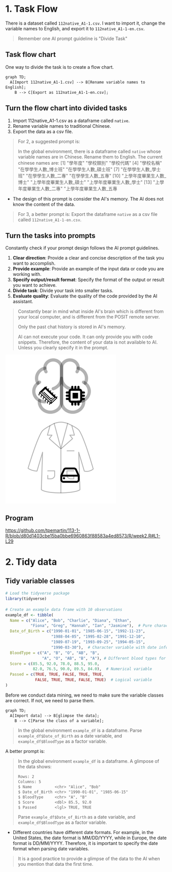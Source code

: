 # 1. Task Flow

There is a dataset called `112native_A1-1.csv`. I want to import it, change the variable names to English, and export it to `112native_A1-1-en.csv`.

> Remember one AI prompt guideline is "Divide Task"

## Task flow chart

One way to divide the task is to create a flow chart. 

```mermaid
graph TD;
  A[Import 112native_A1-1.csv] --> B[Rename variable names to English];
    B --> C[Export as 112native_A1-1-en.csv];
```

## Turn the flow chart into divided tasks

1. Import 112native_A1-1.csv as a dataframe called `native`.  
2. Rename variable names to traditional Chinese.  
3. Export the data as a csv file.

> For 2, a suggested prompt is:
>
> In the global environment, there is a dataframe called `native` whose variable names are in Chinese. Rename them to English. The current chinese names are:
[1] "學年度" "學校類別" "學校代碼"
[4] "學校名稱" "在學學生人數_博士班" "在學學生人數_碩士班"
[7] "在學學生人數_學士班" "在學學生人數_二專" "在學學生人數_五專"
[10] "上學年度畢業生人數_博士" "上學年度畢業生人數_碩士" "上學年度畢業生人數_學士"
[13] "上學年度畢業生人數_二專" "上學年度畢業生人數_五專

  - The design of this prompt is consider the AI's memory. The AI does not know the content of the data.

> For 3, a better prompt is:
> Export the dataframe `native` as a csv file called `112native_A1-1-en.csv`.

## Turn the tasks into prompts

Constantly check if your prompt design follows the AI prompt guidelines.


  1. **Clear direction**: Provide a clear and concise description of the task you want to accomplish.
  2. **Provide example**: Provide an example of the input data or code you are working with.  
  3. **Specify output/result format**: Specify the format of the output or result you want to achieve.
  4. **Divide task**: Divide your task into smaller tasks.
  5. **Evaluate quality**: Evaluate the quality of the code provided by the AI assistant.

> Constantly bear in mind what inside AI's brain which is different from your local computer, and is different from the POSIT remote server. 
>
> Only the past chat history is stored in AI's memory. 
>
> AI can not execute your code. It can only provide you with code snippets. Therefore, the content of your data is not available to AI. Unless you clearly specify it in the prompt.


![](../img/computer-program-environment.png)

## Program


<https://github.com/tpemartin/113-1-R/blob/d80d1403cbe15ba0bbe6960863f88583a4ed8573/R/week2.R#L1-L29>

# 2. Tidy data

## Tidy variable classes

```r
# Load the tidyverse package
library(tidyverse)

# Create an example data frame with 10 observations
example_df <- tibble(
  Name = c("Alice", "Bob", "Charlie", "Diana", "Ethan", 
           "Fiona", "Greg", "Hannah", "Ian", "Jasmine"),  # Pure character variable
  Date_of_Birth = c("1990-01-01", "1985-06-15", "1992-11-23", 
                    "1988-04-05", "1995-02-28", "1991-12-10", 
                    "1989-07-19", "1993-09-25", "1994-05-15", 
                    "1990-03-30"),  # Character variable with date information
  BloodType = c("A", "B", "O", "AB", "B",  
                "A", "O", "AB", "B", "A"), # Different blood types for each individual
  Score = c(85.5, 92.0, 78.0, 88.5, 95.0, 
            82.0, 76.5, 90.0, 89.5, 84.0),  # Numerical variable
  Passed = c(TRUE, TRUE, FALSE, TRUE, TRUE, 
             FALSE, TRUE, TRUE, FALSE, TRUE)  # Logical variable
)

```

Before we conduct data mining, we need to make sure the variable classes are correct. If not, we need to parse them.

```mermaid
graph TD;
  A[Import data] --> B[glimpse the data];
    B --> C[Parse the class of a variable];
```

> In the global environment `example_df` is a dataframe. Parse `example_df$Date_of_Birth` as a date variable, and `example_df$BloodType` as a factor variable.

A better prompt is:
> In the global environment `example_df` is a dataframe. A glimpose of the data shows: 
> ```
> Rows: 2
> Columns: 5
> $ Name          <chr> "Alice", "Bob"
> $ Date_of_Birth <chr> "1990-01-01", "1985-06-15"
> $ BloodType     <chr> "A", "B"
> $ Score         <dbl> 85.5, 92.0
> $ Passed        <lgl> TRUE, TRUE
> ```
> Parse `example_df$Date_of_Birth` as a date variable, and `example_df$BloodType` as a factor variable.

  - Different countries have different date formats. For example, in the United States, the date format is MM/DD/YYYY, while in Europe, the date format is DD/MM/YYYY. Therefore, it is important to specify the date format when parsing date variables.
  

> It is a good practice to provide a glimpse of the data to the AI when you mention that data the first time. 